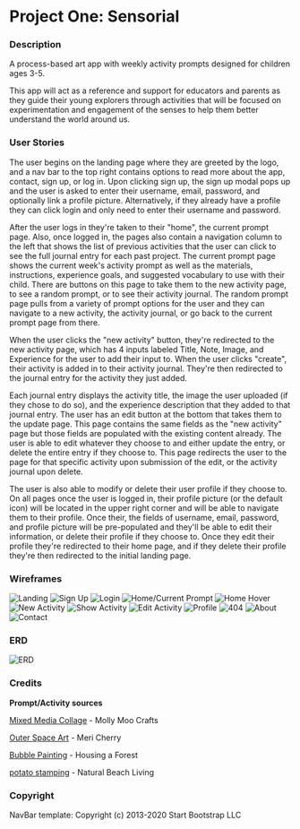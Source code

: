 # **Project One: Sensorial**

### **Description**
A process-based art app with weekly activity prompts designed for children ages 3-5.

This app will act as a reference and support for educators and parents as they guide their young explorers through activities that will be focused on experimentation and engagement of the senses to help them better understand the world around us. 

### **User Stories**

The user begins on the landing page where they are greeted by the logo, and a nav bar to the top right contains options to read more about the app, contact, sign up, or log in. 
Upon clicking sign up, the sign up modal pops up and the user is asked to enter their username, email, password, and optionally link a profile picture. Alternatively, if they already have a profile they can click login and only need to enter their username and password. 

After the user logs in they're taken to their "home", the current prompt page. Also, once logged in, the pages also contain a navigation column to the left that shows the list of previous activities that the user can click to see the full journal entry for each past project. The current prompt page shows the current week's activity prompt as well as the materials, instructions, experience goals, and suggested vocabulary to use with their child. There are buttons on this page to take them to the new activity page, to see a random prompt, or to see their activity journal. The random prompt page pulls from a variety of prompt options for the user and they can navigate to a new activity, the activity journal, or go back to the current prompt page from there. 

When the user clicks the "new activity" button, they're redirected to the new activity page, which has 4 inputs labeled Title, Note, Image, and Experience for the user to add their input to. When the user clicks "create", their activity is added in to their activity journal. They're then redirected to the journal entry for the activity they just added. 

Each journal entry displays the activity title, the image the user uploaded (if they chose to do so), and the experience description that they added to that journal entry. The user has an edit button at the bottom that takes them to the update page. This page contains the same fields as the "new activity" page but those fields are populated with the existing content already. The user is able to edit whatever they choose to and either update the entry, or delete the entire entry if they choose to. This page redirects the user to the page for that specific activity upon submission of the edit, or the activity journal upon delete. 

The user is also able to modify or delete their user profile if they choose to. On all pages once the user is logged in, their profile picture (or the default icon) will be located in the upper right corner and will be able to navigate them to their profile. Once their, the fields of username, email, password, and profile picture will be pre-populated and they'll be able to edit their information, or delete their profile if they choose to. Once they edit their profile they're redirected to their home page, and if they delete their profile they're then redirected to the initial landing page. 

### **Wireframes**
![Landing](https://i.imgur.com/EnRH2fd.png)
![Sign Up](https://i.imgur.com/KatmC07.png)
![Login](https://i.imgur.com/YKEZdr4.png)
![Home/Current Prompt](https://i.imgur.com/suAKOSd.png)
![Home Hover](https://i.imgur.com/5wXYr1k.png)
![New Activity](https://i.imgur.com/1tvK1j4.png)
![Show Activity](https://i.imgur.com/9xbDzpd.png)
![Edit Activity](https://i.imgur.com/Yqj8fIS.png)
![Profile](https://i.imgur.com/zlR1Av6.png)
![404](https://i.imgur.com/500ddVu.png)
![About](https://i.imgur.com/KQQRBkb.png)
![Contact](https://i.imgur.com/DX82IkT.png)

### **ERD**
![ERD](https://i.imgur.com/2sa2UQY.png) 

### **Credits** 
**Prompt/Activity sources**

[Mixed Media Collage](http://mollymoocrafts.com/art-project-for-kids-collage/) - Molly Moo Crafts

[Outer Space Art](http://mericherry.com/2013/11/23/art-adventures-in-outer-space-reggio-inspired-murals-on-tin-foil/) - Meri Cherry

[Bubble Painting](http://www.housingaforest.com/bubble-painting/) - Housing a Forest

[potato stamping](https://www.naturalbeachliving.com/potato-stamping-pumpkins-preschool-activity/) - Natural Beach Living
  
### **Copyright**
NavBar template: Copyright (c) 2013-2020 Start Bootstrap LLC 
 